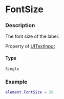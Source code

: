 # FontSize
### Description
The font size of the label.

Property of [UITextInput](/classes/UITextInput/)

#### Type
`Single`

### Example
```lua
element.FontSize = 20
```
